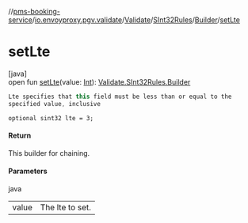 //[pms-booking-service](../../../../../index.md)/[io.envoyproxy.pgv.validate](../../../index.md)/[Validate](../../index.md)/[SInt32Rules](../index.md)/[Builder](index.md)/[setLte](set-lte.md)

# setLte

[java]\
open fun [setLte](set-lte.md)(value: [Int](https://kotlinlang.org/api/core/kotlin-stdlib/kotlin/-int/index.html)): [Validate.SInt32Rules.Builder](index.md)

```kotlin
Lte specifies that this field must be less than or equal to the
specified value, inclusive

```
`optional sint32 lte = 3;`

#### Return

This builder for chaining.

#### Parameters

java

| | |
|---|---|
| value | The lte to set. |